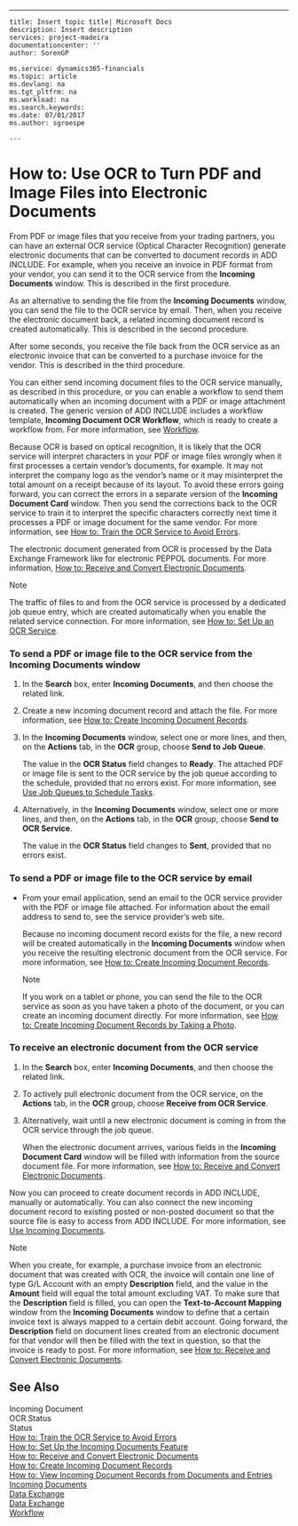 ---
    title: Insert topic title| Microsoft Docs
    description: Insert description
    services: project-madeira
    documentationcenter: ''
    author: SorenGP

    ms.service: dynamics365-financials
    ms.topic: article
    ms.devlang: na
    ms.tgt_pltfrm: na
    ms.workload: na
    ms.search.keywords:
    ms.date: 07/01/2017
    ms.author: sgroespe

    ---
# How to: Use OCR to Turn PDF and Image Files into Electronic Documents
From PDF or image files that you receive from your trading partners, you can have an external OCR service \(Optical Character Recognition\) generate electronic documents that can be converted to document records in ADD INCLUDE<!--[!INCLUDE[dyn_nav](../../ApplicationDesign/includes/dyn_nav_md.md)]-->. For example, when you receive an invoice in PDF format from your vendor, you can send it to the OCR service from the **Incoming Documents** window. This is described in the first procedure.  
  
 As an alternative to sending the file from the **Incoming Documents** window, you can send the file to the OCR service by email. Then, when you receive the electronic document back, a related incoming document record is created automatically. This is described in the second procedure.  
  
 After some seconds, you receive the file back from the OCR service as an electronic invoice that can be converted to a purchase invoice for the vendor. This is described in the third procedure.  
  
 You can either send incoming document files to the OCR service manually, as described in this procedure, or you can enable a workflow to send them automatically when an incoming document with a PDF or image attachment is created. The generic version of ADD INCLUDE<!--[!INCLUDE[dyn_nav](../../ApplicationDesign/includes/dyn_nav_md.md)]--> includes a workflow template, **Incoming Document OCR Workflow**, which is ready to create a workflow from. For more information, see [Workflow](../../BusinessFunctionality/Workflow/workflow.md).  
  
 Because OCR is based on optical recognition, it is likely that the OCR service will interpret characters in your PDF or image files wrongly when it first processes a certain vendor’s documents, for example. It may not interpret the company logo as the vendor’s name or it may misinterpret the total amount on a receipt because of its layout. To avoid these errors going forward, you can correct the errors in a separate version of the **Incoming Document Card** window. Then you send the corrections back to the OCR service to train it to interpret the specific characters correctly next time it processes a PDF or image document for the same vendor. For more information, see [How to: Train the OCR Service to Avoid Errors](../../BusinessFunctionality/IncomingDocuments/how-to-train-the-ocr-service-to-avoid-errors.md).  
  
 The electronic document generated from OCR is processed by the Data Exchange Framework like for electronic PEPPOL documents. For more information, [How to: Receive and Convert Electronic Documents](../../BusinessFunctionality/DataExchange/how-to-receive-and-convert-electronic-documents.md).  
  
> [!NOTE]  
>  The traffic of files to and from the OCR service is processed by a dedicated job queue entry, which are created automatically when you enable the related service connection. For more information, see [How to: Set Up an OCR Service](../../BusinessFunctionality/DataExchange/how-to-set-up-an-ocr-service.md).  
  
### To send a PDF or image file to the OCR service from the Incoming Documents window  
  
1.  In the **Search** box, enter **Incoming Documents**, and then choose the related link.  
  
2.  Create a new incoming document record and attach the file. For more information, see [How to: Create Incoming Document Records](../../BusinessFunctionality/IncomingDocuments/how-to-create-incoming-document-records.md).  
  
3.  In the **Incoming Documents** window, select one or more lines, and then, on the **Actions** tab, in the **OCR** group, choose **Send to Job Queue**.  
  
     The value in the **OCR Status** field changes to **Ready**. The attached PDF or image file is sent to the OCR service by the job queue according to the schedule, provided that no errors exist. For more information, see [Use Job Queues to Schedule Tasks](../../SetupAndAdministration/use-job-queues-to-schedule-tasks.md).  
  
4.  Alternatively, in the **Incoming Documents** window, select one or more lines, and then, on the **Actions** tab, in the **OCR** group, choose **Send to OCR Service**.  
  
     The value in the **OCR Status** field changes to **Sent**, provided that no errors exist.  
  
### To send a PDF or image file to the OCR service by email  
  
-   From your email application, send an email to the OCR service provider with the PDF or image file attached. For information about the email address to send to, see the service provider’s web site.  
  
     Because no incoming document record exists for the file, a new record will be created automatically in the **Incoming Documents** window when you receive the resulting electronic document from the OCR service. For more information, see [How to: Create Incoming Document Records](../../BusinessFunctionality/IncomingDocuments/how-to-create-incoming-document-records.md).  
  
    > [!NOTE]  
    >  If you work on a tablet or phone, you can send the file to the OCR service as soon as you have taken a photo of the document, or you can create an incoming document directly. For more information, see [How to: Create Incoming Document Records by Taking a Photo](../../BusinessFunctionality/IncomingDocuments/how-to-create-incoming-document-records-by-taking-a-photo.md).  
  
### To receive an electronic document from the OCR service  
  
1.  In the **Search** box, enter **Incoming Documents**, and then choose the related link.  
  
2.  To actively pull electronic document from the OCR service, on the **Actions** tab, in the **OCR** group, choose **Receive from OCR Service**.  
  
3.  Alternatively, wait until a new electronic document is coming in from the OCR service through the job queue.  
  
     When the electronic document arrives, various fields in the **Incoming Document Card** window will be filled with information from the source document file. For more information, see [How to: Receive and Convert Electronic Documents](../../BusinessFunctionality/DataExchange/how-to-receive-and-convert-electronic-documents.md).  
  
 Now you can proceed to create document records in ADD INCLUDE<!--[!INCLUDE[dyn_nav](../../ApplicationDesign/includes/dyn_nav_md.md)]-->, manually or automatically. You can also connect the new incoming document record to existing posted or non-posted document so that the source file is easy to access from ADD INCLUDE<!--[!INCLUDE[dyn_nav](../../ApplicationDesign/includes/dyn_nav_md.md)]-->. For more information, see [Use Incoming Documents](../../BusinessFunctionality/IncomingDocuments/use-incoming-documents.md).  
  
> [!NOTE]  
>  When you create, for example, a purchase invoice from an electronic document that was created with OCR, the invoice will contain one line of type G\/L Account with an empty **Description** field, and the value in the **Amount** field will equal the total amount excluding VAT. To make sure that the **Description** field is filled, you can open the **Text-to-Account Mapping** window from the **Incoming Documents** window to define that a certain invoice text is always mapped to a certain debit account. Going forward, the **Description** field on document lines created from an electronic document for that vendor will then be filled with the text in question, so that the invoice is ready to post. For more information, see [How to: Receive and Convert Electronic Documents](../../BusinessFunctionality/DataExchange/how-to-receive-and-convert-electronic-documents.md).  
  
## See Also  
 Incoming Document   
 OCR Status   
 Status   
 [How to: Train the OCR Service to Avoid Errors](../../BusinessFunctionality/IncomingDocuments/how-to-train-the-ocr-service-to-avoid-errors.md)   
 [How to: Set Up the Incoming Documents Feature](../../BusinessFunctionality/IncomingDocuments/how-to-set-up-the-incoming-documents-feature.md)   
 [How to: Receive and Convert Electronic Documents](../../BusinessFunctionality/DataExchange/how-to-receive-and-convert-electronic-documents.md)   
 [How to: Create Incoming Document Records](../../BusinessFunctionality/IncomingDocuments/how-to-create-incoming-document-records.md)   
 [How to: View Incoming Document Records from Documents and Entries](../../BusinessFunctionality/IncomingDocuments/how-to-view-incoming-document-records-from-documents-and-entries.md)   
 [Incoming Documents](../../BusinessFunctionality/IncomingDocuments/incoming-documents.md)   
 [Data Exchange](../../BusinessFunctionality/DataExchange/data-exchange.md)   
 [Data Exchange](../../BusinessFunctionality/DataExchange/data-exchange.md)   
 [Workflow](../../BusinessFunctionality/Workflow/workflow.md)